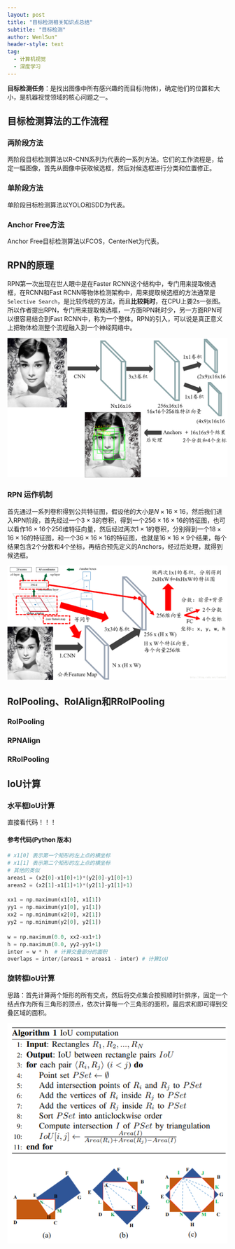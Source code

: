 ```yaml
---
layout: post
title: "目标检测相关知识点总结"
subtitle: "目标检测"
author: WenlSun"
header-style: text
tag:
  - 计算机视觉
  - 深度学习
---
```

**目标检测任务**：是找出图像中所有感兴趣的而目标(物体)，确定他们的位置和大小，是机器视觉领域的核心问题之一。

## 目标检测算法的工作流程

### 两阶段方法

两阶段目标检测算法以R-CNN系列为代表的一系列方法。它们的工作流程是，给定一幅图像，首先从图像中获取候选框，然后对候选框进行分类和位置修正。

### 单阶段方法

单阶段目标检测算法以YOLO和SDD为代表。

### Anchor Free方法

Anchor Free目标检测算法以FCOS，CenterNet为代表。

## RPN的原理

RPN第一次出现在世人眼中是在Faster RCNN这个结构中，专门用来提取候选框，在RCNN和Fast RCNN等物体检测架构中，用来提取候选框的方法通常是`Selective Search`，是比较传统的方法，而且**比较耗时**，在CPU上要2s一张图。所以作者提出RPN，专门用来提取候选框，一方面RPN耗时少，另一方面RPN可以很容易结合到Fast RCNN中，称为一个整体。RPN的引入，可以说是真正意义上把物体检测整个流程融入到一个神经网络中。

![1589170713059](/img/目标检测知识点总结/RPN.png)

### RPN 运作机制
首先通过一系列卷积得到公共特征图，假设他的大小是$N \times 16 \times 16$，然后我们进入RPN阶段，首先经过一个$3 \times 3$的卷积，得到一个$256 \times 16 \times 16$的特征图，也可以看作$16 \times 16$个256维特征向量，然后经过两次$1 \times 1$的卷积，分别得到一个$18 \times 16 \times 16$的特征图，和一个$36 \times 16 \times 16$的特征图，也就是$16 \times 16 \times 9$个结果，每个结果包含2个分数和4个坐标，再结合预先定义的Anchors，经过后处理，就得到候选框。

![1589170523865](/img/目标检测知识点总结/RPN2.png)

## RoIPooling、RoIAlign和RRoIPooling

### RoIPooling

### RPNAlign

### RRoIPooling

## IoU计算

### 水平框IoU计算

直接看代码！！！

#### 参考代码(Python 版本)

```Python
# x1[0] 表示第一个矩形的左上点的横坐标
# x1[1] 表示第二个矩形的左上点的横坐标
# 其他的类似
areas1 = (x2[0]-x1[0]+1)*(y2[0]-y1[0]+1)
areas2 = (x2[1]-x1[1]+1)*(y2[1]-y1[1]+1)

xx1 = np.maximum(x1[0], x1[1])
yy1 = np.maximum(y1[0], y1[1])
xx2 = np.minimum(x2[0], x2[1])
yy2 = np.minimum(y2[0], y2[1])

w = np.maximum(0.0, xx2-xx1+1)
h = np.maximum(0.0, yy2-yy1+1)
inter = w * h  # 计算交叠部分的面积
overlaps = inter/(areas1 + areas1 - inter) # 计算IoU
```

### 旋转框IoU计算

思路：首先计算两个矩形的所有交点，然后将交点集合按照顺时针排序，固定一个结点作为所有三角形的顶点，依次计算每一个三角形的面积，最后求和即可得到交叠区域的面积。

![1589172860930](/img/目标检测知识点总结/RIoU.png)